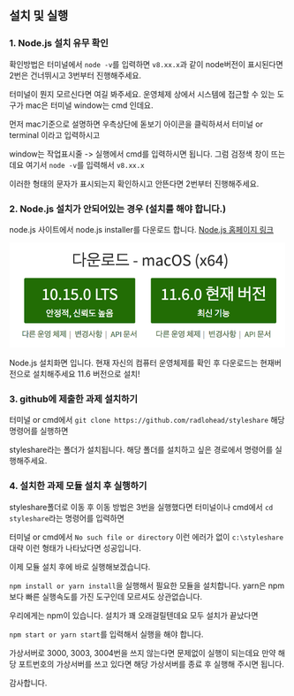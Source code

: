 ## 설치 및 실행

### 1. Node.js 설치 유무 확인

확인방법은 터미널에서 `node -v`를 입력하면 `v8.xx.x`과 같이 node버전이 표시된다면 2번은 건너뛰시고 3번부터 진행해주세요.

터미널이 뭔지 모르신다면 여길 봐주세요. 운영체제 상에서 시스템에 접근할 수 있는 도구가 mac은 터미널 window는 cmd 인데요.

먼저 mac기준으로 설명하면 우측상단에 돋보기 아이콘을 클릭하셔서 터미널 or terminal 이라고 입력하시고

window는 작업표시줄 -> 실행에서 cmd를 입력하시면 됩니다. 그럼 검정색 창이 뜨는데요 여기서 `node -v`를 입력해서 `v8.xx.x` 

이러한 형태의 문자가 표시되는지 확인하시고 안뜬다면 2번부터 진행해주세요.

### 2. Node.js 설치가 안되어있는 경우 (설치를 해야 합니다.)

node.js 사이트에서 node.js installer를 다운로드 합니다. <a href="http://www.nodejs.org" target="_blank">Node.js 홈페이지 링크</a>

<img src="images/node_install.png" width="500" />

Node.js 설치화면 입니다. 현재 자신의 컴퓨터 운영체제를 확인 후 다운로드는 현재버전으로 설치해주세요 11.6 버전으로 설치!

### 3. github에 제출한 과제 설치하기

터미널 or cmd에서 `git clone https://github.com/radlohead/styleshare` 해당 명령어를 실행하면 

styleshare라는 폴더가 설치됩니다. 해당 폴더를 설치하고 싶은 경로에서 명령어를 실행해주세요.

### 4. 설치한 과제 모듈 설치 후 실행하기

styleshare폴더로 이동 후 이동 방법은 3번을 실행했다면 터미널이나 cmd에서 `cd styleshare`라는 명령어를 입력하면

터미널 or cmd에서 `No such file or directory` 이런 에러가 없이 `c:\styleshare` 대략 이런 형태가 나타났다면 성공입니다. 

이제 모듈 설치 후에 바로 실행해보겠습니다.

`npm install or yarn install`을 실행해서 필요한 모듈을 설치합니다. yarn은 npm보다 빠른 실행속도를 가진 도구인데 모르셔도 상관없습니다. 

우리에게는 npm이 있습니다. 설치가 꽤 오래걸릴텐데요 모두 설치가 끝났다면

`npm start or yarn start`를 입력해서 실행을 해야 합니다. 

가상서버로 3000, 3003, 3004번을 쓰지 않는다면 문제없이 
실행이 되는데요 만약 해당 포트번호의 가상서버를 쓰고 있다면 해당 가상서버를 종료 후 실행해 주시면 됩니다.

감사합니다.
